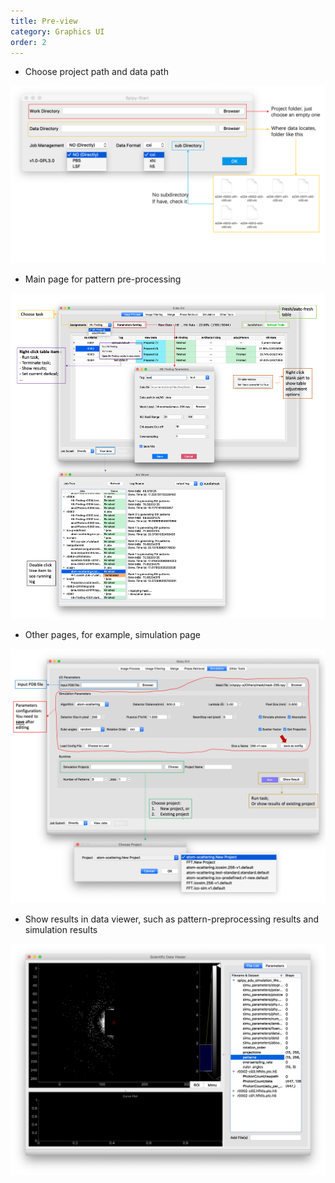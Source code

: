 ```yaml
---
title: Pre-view
category: Graphics UI
order: 2
---
```


* Choose project path and data path

![startapp](../../images/startapp.png)

* Main page for pattern pre-processing

![maintab](../../images/maintab.png)

* Other pages, for example, simulation page

![othertab](../../images/othertabs.png)

* Show results in data viewer, such as pattern-preprocessing results and simulation results

![dataviewer](../../images/dataviewer.png)